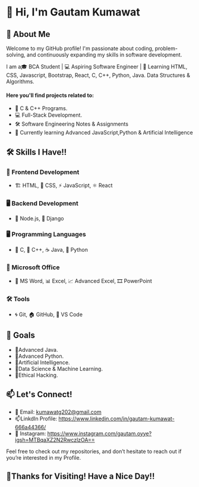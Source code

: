 # 👋 Hi, I'm Gautam Kumawat

## 🚀 About Me
Welcome to my GitHub profile! I'm passionate about coding, problem-solving, and continuously expanding my skills in software development. 

I am a🎓 BCA Student | 💻 Aspiring Software Engineer | 🌱 Learning HTML, CSS, Javascript, Bootstrap, React, C, C++, Python, Java. Data Structures & Algorithms.

#### Here you'll find projects related to:
- 🔧 C & C++ Programs.
- 💻 Full-Stack Development.
- 🛠️ Software Engineering Notes & Assignments
- 🌱 Currently learning Advanced JavaScript,Python & Artificial Intelligence

## 🛠️ Skills I Have!!
### 🎨 Frontend Development
- 🏗️ HTML, 🎨 CSS, ⚡ JavaScript, ⚛️ React
### 🖥️ Backend Development
- 🚀 Node.js, 🎯 Django
### 🖥️ Programming Languages
- 🔵 C, 🔷 C++, ☕ Java, 🐍 Python
### 📝 Microsoft Office
- 📄 MS Word, 📊 Excel, 📈 Advanced Excel, 🎞️ PowerPoint
### 🛠️ Tools
- 🌀 Git, 🏠 GitHub, 📝 VS Code

## 📌 Goals
- 🎯Advanced Java.
- 🎯Advanced Python.
- 🎯Artificial Intelligence.
- 🎯Data Science & Machine Learning.
- 🎯Ethical Hacking.

## 📫 Let's Connect!
- 📧 Email: kumawatg202@gmail.com
- 📫LinkdIn Profile: https://www.linkedin.com/in/gautam-kumawat-666a44366/
- 💬 Instagram: https://www.instagram.com/gautam.oyye?igsh=MTBqaXZ2N2RwczlzOA==


Feel free to check out my repositories, and don’t hesitate to reach out if you’re interested in my Profile.

## 🌠Thanks for Visiting! Have a Nice Day!!
<!--
**Gautam-kumawat/Gautam-kumawat** is a ✨ _special_ ✨ repository because its `README.md` (this file) appears on your GitHub profile.

Here are some ideas to get you started:

- 🔭 I’m currently working on ...
- 🌱 I’m currently learning ...
- 👯 I’m looking to collaborate on ...
- 🤔 I’m looking for help with ...
- 💬 Ask me about ...
- 📫 How to reach me: ...
- 😄 Pronouns: ...
- ⚡ Fun fact: ...
-->
